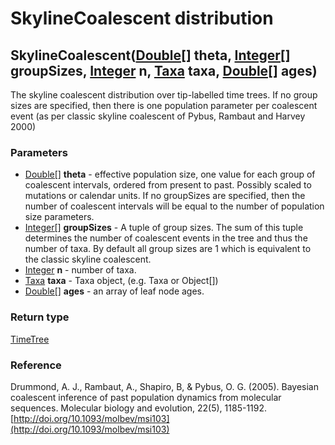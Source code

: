 SkylineCoalescent distribution
==============================
SkylineCoalescent([Double[]](../types/Double[].md) **theta**, [Integer[]](../types/Integer[].md) **groupSizes**, [Integer](../types/Integer.md) **n**, [Taxa](../types/Taxa.md) **taxa**, [Double[]](../types/Double[].md) **ages**)
------------------------------------------------------------------------------------------------------------------------------------------------------------------------------------------------------------------------------------

The skyline coalescent distribution over tip-labelled time trees. If no group sizes are specified, then there is one population parameter per coalescent event (as per classic skyline coalescent of Pybus, Rambaut and Harvey 2000)

### Parameters

- [Double[]](../types/Double[].md) **theta** - effective population size, one value for each group of coalescent intervals, ordered from present to past. Possibly scaled to mutations or calendar units. If no groupSizes are specified, then the number of coalescent intervals will be equal to the number of population size parameters.
- [Integer[]](../types/Integer[].md) **groupSizes** - A tuple of group sizes. The sum of this tuple determines the number of coalescent events in the tree and thus the number of taxa. By default all group sizes are 1 which is equivalent to the classic skyline coalescent.
- [Integer](../types/Integer.md) **n** - number of taxa.
- [Taxa](../types/Taxa.md) **taxa** - Taxa object, (e.g. Taxa or Object[])
- [Double[]](../types/Double[].md) **ages** - an array of leaf node ages.

### Return type

[TimeTree](../types/TimeTree.md)

### Reference

Drummond, A. J., Rambaut, A., Shapiro, B, & Pybus, O. G. (2005).
Bayesian coalescent inference of past population dynamics from molecular sequences.
Molecular biology and evolution, 22(5), 1185-1192.[http://doi.org/10.1093/molbev/msi103](http://doi.org/10.1093/molbev/msi103)

